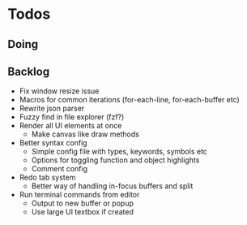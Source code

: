 # Todos

## Doing

## Backlog

- Fix window resize issue
- Macros for common iterations (for-each-line, for-each-buffer etc)
- Rewrite json parser
- Fuzzy find in file explorer (fzf?)
- Render all UI elements at once
  - Make canvas like draw methods
- Better syntax config
  - Simple config file with types, keywords, symbols etc
  - Options for toggling function and object highlights
  - Comment config
- Redo tab system
  - Better way of handling in-focus buffers and split
- Run terminal commands from editor
  - Output to new buffer or popup
  - Use large UI textbox if created
